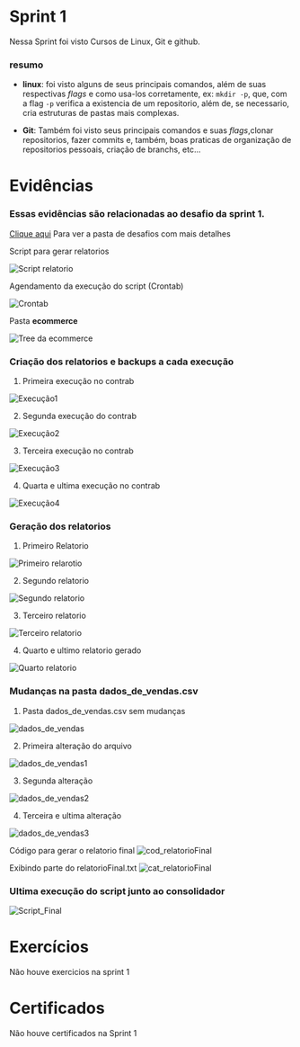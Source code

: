 # Sprint 1
Nessa Sprint foi visto Cursos de Linux, Git e github.
### resumo
- **linux**: foi visto alguns de seus principais comandos, além de suas respectivas *flags* e como usa-los corretamente, ex: ```mkdir -p```, que, com a flag ```-p``` verifica a existencia de um repositorio, além de, se necessario, cria estruturas de pastas mais complexas.

- **Git**: Também foi visto seus principais comandos e suas *flags*,clonar repositorios, fazer commits e, também, boas praticas de organização de repositorios pessoais, criação de branchs, etc...
# Evidências
 ### Essas evidências são relacionadas ao desafio da sprint 1.
 [Clique aqui](https://github.com/L3onVictor/PB-LEONARDO-OLIVEIRA/tree/main/Sprint1/Desafio) Para ver a pasta de desafios com mais detalhes

Script para gerar relatorios

![Script relatorio](evidencias/script_codigo.png)

Agendamento da execução do script (Crontab)

![Crontab](evidencias/crontab.png)

Pasta **ecommerce**

![Tree da ecommerce](evidencias/tree_ecommerce01.png)

### Criação dos relatorios e backups a cada execução
1. Primeira execução no contrab

![Execução1](evidencias/tree_execucao01.png)

2. Segunda execução do contrab

![Execução2](evidencias/tree_execucao02.png)

3. Terceira execução no contrab

![Execução3](evidencias/tree_execucao03.png)

4. Quarta e ultima execução no contrab

![Execução4](evidencias/tree_execucao04.png)
### Geração dos relatorios

1. Primeiro Relatorio

![Primeiro relarotio](evidencias/relatorio01.png)

2. Segundo relatorio

![Segundo relatorio](evidencias/relatorio02.png)

3. Terceiro relatorio

![Terceiro relatorio](evidencias/relatorio03.png)

4. Quarto e ultimo relatorio gerado

![Quarto relatorio](evidencias/relatorio04.png)
### Mudanças na pasta **dados_de_vendas.csv**
1. Pasta dados_de_vendas.csv sem mudanças

![dados_de_vendas](evidencias/dados_vendas01.png)

2. Primeira alteração do arquivo

![dados_de_vendas1](evidencias/dados_vendas02.png)

3. Segunda alteração

![dados_de_vendas2](evidencias/dados_vendas03.png)

4. Terceira e ultima alteração

![dados_de_vendas3](evidencias/dados_vendas04.png)


Código para gerar o relatorio final
![cod_relatorioFinal](evidencias/consolidador.png)

Exibindo parte do relatorioFinal.txt
![cat_relatorioFinal](evidencias/cat_relatorioFinal.png)

### Ultima execução do script junto ao consolidador
![Script_Final](evidencias/relatorioFinal.png)
# Exercícios
Não houve exercicios na sprint 1

# Certificados
Não houve certificados na Sprint 1
